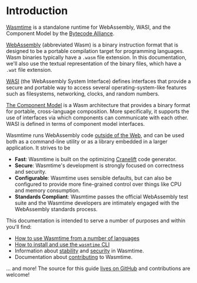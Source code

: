 # Introduction

[Wasmtime][github] is a standalone runtime for WebAssembly, WASI, and the
Component Model by the [Bytecode Alliance][BA].

[WebAssembly] (abbreviated Wasm) is a binary instruction format that is designed
to be a portable compilation target for programming languages. Wasm binaries
typically have a `.wasm` file extension. In this documentation, we'll also use
the textual representation of the binary files, which have a `.wat` file
extension.

[WASI] (the WebAssembly System Interface) defines interfaces that provide a
secure and portable way to access several operating-system-like features such as
filesystems, networking, clocks, and random numbers.

[The Component Model] is a Wasm architecture that provides a binary format for
portable, cross-language composition. More specifically, it supports the use of
interfaces via which components can communicate with each other. WASI
is defined in terms of component model interfaces.

Wasmtime runs WebAssembly code [outside of the Web], and can be used both as a
command-line utility or as a library embedded in a larger application. It
strives to be

- **Fast**: Wasmtime is built on the optimizing [Cranelift] code generator.
- **Secure**: Wasmtime's development is strongly focused on correctness and
  security.
- **Configurable**: Wasmtime uses sensible defaults, but can also be configured
  to provide more fine-grained control over things like CPU and memory
  consumption.
- **Standards Compliant**: Wasmtime passes the official WebAssembly test suite
  and the Wasmtime developers are intimately engaged with the WebAssembly
  standards process.

This documentation is intended to serve a number of purposes and within you'll
find:

* [How to use Wasmtime from a number of languages](lang.md)
* [How to install and use the `wasmtime` CLI](cli.md)
* Information about [stability](stability.md) and [security](security.md) in
  Wasmtime.
* Documentation about [contributing](contributing.md) to Wasmtime.

... and more! The source for this guide [lives on
GitHub](https://github.com/bytecodealliance/wasmtime/tree/main/docs) and
contributions are welcome!

[github]: https://github.com/bytecodealliance/wasmtime
[BA]: https://bytecodealliance.org/
[Cranelift]: https://github.com/bytecodealliance/wasmtime/blob/main/cranelift/README.md
[WebAssembly]: https://webassembly.org/
[WASI]: https://wasi.dev
[outside of the Web]: https://webassembly.org/docs/non-web/
[issue]: https://github.com/bytecodealliance/wasmtime/issues/new
[The Component Model]: https://github.com/WebAssembly/component-model

